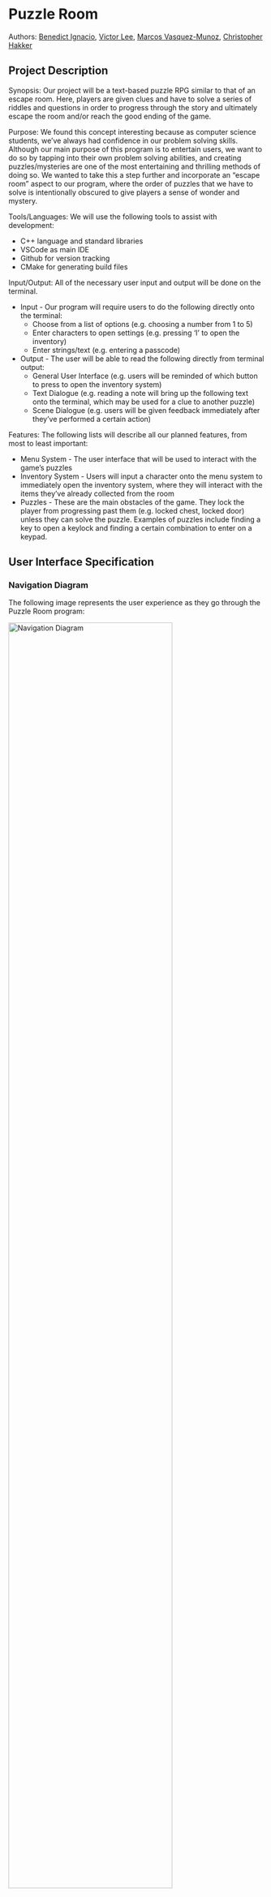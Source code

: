 # Puzzle Room 
Authors: [Benedict Ignacio](https://github.com/Benedict-Ignacio), [Victor Lee](https://github.com/VLee9124), [Marcos Vasquez-Munoz](https://github.com/Marcos4440), [Christopher Hakker](https://github.com/chris-hakker)

## Project Description
Synopsis: Our project will be a text-based puzzle RPG similar to that of an escape room. Here, players are given clues and have to solve a series of riddles and questions in order to progress through the story and ultimately escape the room and/or reach the good ending of the game.

Purpose: We found this concept interesting because as computer science students, we’ve always had confidence in our problem solving skills. Although our main purpose of this program is to entertain users, we want to do so by tapping into their own problem solving abilities, and creating puzzles/mysteries are one of the most entertaining and thrilling methods of doing so. We wanted to take this a step further and incorporate an “escape room” aspect to our program, where the order of puzzles that we have to solve is intentionally obscured to give players a sense of wonder and mystery.

Tools/Languages: We will use the following tools to assist with development:
* C++ language and standard libraries
* VSCode as main IDE
* Github for version tracking
* CMake for generating build files

Input/Output: All of the necessary user input and output will be done on the terminal.
* Input - Our program will require users to do the following directly onto the terminal:
   * Choose from a list of options (e.g. choosing a number from 1 to 5)
   * Enter characters to open settings (e.g. pressing ‘I’ to open the inventory)
   * Enter strings/text (e.g. entering a passcode)
* Output - The user will be able to read the following directly from terminal output:
   * General User Interface (e.g. users will be reminded of which button to press to open the inventory system)
   * Text Dialogue (e.g. reading a note will bring up the following text onto the terminal, which may be used for a clue to another puzzle)
   * Scene Dialogue (e.g. users will be given feedback immediately after they’ve performed a certain action)

Features: The following lists will describe all our planned features, from most to least important:
* Menu System - The user interface that will be used to interact with the game’s puzzles
* Inventory System - Users will input a character onto the menu system to immediately open the inventory system, where they will interact with the items they’ve already collected from the room
* Puzzles - These are the main obstacles of the game. They lock the player from progressing past them (e.g. locked chest, locked door) unless they can solve the puzzle. Examples of puzzles include finding a key to open a keylock and finding a certain combination to enter on a keypad.

## User Interface Specification

### Navigation Diagram

The following image represents the user experience as they go through the Puzzle Room program:

<img width="80%" alt="Navigation Diagram" src="https://github.com/cs100/final-project-vlee084-bigna003-chakk001-mvasq094/assets/86755705/f2836463-6801-4e44-9c00-7de6994811f1">

The player will start off in the Main Menu. Once they start the game, the program creates a Player object that contains an inventory system and keeps track of the current room that they are in. The program also builds the game map, which is a collection of interconnected rooms. The user is then sent to the Main Interface. Here, the program will tell the user what room they are currently in, as well as how to use the player controls. The interface contains three major functionalities: Inventory, Move Room, and Examine Room.

The Inventory screen will allow the user to keep track of and observe all the items they've collected so far in their inventory.

The Examine Room screens will allow the user to observe, interact with, and/or collect any items in the current room that they are in.

The Move Room screen will allow the user to choose which room to switch to, provided that the passage to the adjacent room is unlocked.

If the program detects that the player's current room is the EXIT room, the user is taken to the Victory Screen, and the game is complete. They can return to the main menu, and the map will reset. 

### Screen Layouts

#### Main Menu
<img width="60%" height="60%" alt="Main Menu" src="https://github.com/cs100/final-project-vlee084-bigna003-chakk001-mvasq094/assets/86755705/eb3aaef3-dab9-44f4-807d-c18f60645c7b">

This is the first screen that the user sees when starting the program. After the game welcomes you, you are tasked to either enter S or Q to start or quit the game. 

Every line that requires user input will start with >. Every user input will be represented in chars. Also, if at any point an invalid character is entered, the program doesn’t proceed until a valid character is read.

#### Main Interface
<img width="60%" height="60%" alt="Main Interface" src="https://github.com/cs100/final-project-vlee084-bigna003-chakk001-mvasq094/assets/86755705/f75f680e-2559-44e8-97e3-e572f9ee114e">

This is the main interface that the user will interact with during the game. The screen outputs the room name and description that the player is in. 

Then, they are tasked to enter F to examine, I to open their inventory, and M to move to a different room. The player can also quit at any time.

#### Examine Room
<img width="60%" height="60%" alt="Examine Room" src="https://github.com/cs100/final-project-vlee084-bigna003-chakk001-mvasq094/assets/86755705/d8d31297-7267-4eea-b096-736a4146fac0">

Players will be taken to this screen after they input F back at the main interface. They are given a list of all the object names in the current room and are tasked to enter a number or quit. 

Once a valid number is inputted, the program returns that respective object’s observation as a string. 

Then, if the object is interactable OR can be collected, proceed to Ask To Interact and/or Ask to Take From Room screens.

The player will only be taken back to the main interface if they enter Q.

##### Ask To Interact
<img width="60%" height="60%" alt="Main Menu" src="https://github.com/cs100/final-project-vlee084-bigna003-chakk001-mvasq094/assets/86755705/1c05d59c-118e-4e64-99c9-18b2a8a6c6dd">

If the object is interactable, the program asks if the user wants to interact with the specified object, and the player has a choice to enter Y to accept or N to decline. 

If the user accepts, the program returns the object’s interaction as a string output.

##### Ask To Take From Room
<img width="60%" height="60%" alt="Main Menu" src="https://github.com/cs100/final-project-vlee084-bigna003-chakk001-mvasq094/assets/86755705/8ae521de-d286-44e1-a988-6514e4f85e6f">

If the object can be collected by the player, the program asks if they want to do so using Y or N. 

If so, the program removes the object from the room and adds it into the player’s inventory.

#### Inventory
<img width="60%" height="60%" alt="Main Menu" src="https://github.com/cs100/final-project-vlee084-bigna003-chakk001-mvasq094/assets/86755705/0b455dcc-9a5d-40d2-8c55-332306e4db0e">

The player will be taken to this screen after entering I in the main interface. Here, the player will be given a list of all the object names in their inventory and are tasked to choose which one to observe, or to quit.

If the user enters a valid number, the program will return the specified object’s observation as a string. Continue taking user input until Q is read.

#### Move Room
<img width="60%" height="60%" alt="Main Menu" src="https://github.com/cs100/final-project-vlee084-bigna003-chakk001-mvasq094/assets/86755705/28fa9c9f-bbe9-4e43-a888-1651c5e0293a">

After the user enters M in the main interface, they are taken to this screen, where they will be given a list of rooms that are adjacent to the one the player is in right now. The user is tasked to enter a number to move to its respective room.

The program will tell the user if the move was successful. If it is, the current room is reassigned. Otherwise, keep the user in the room they were in initially.

#### Victory
<img width="60%" height="60%" alt="Main Menu" src="https://github.com/cs100/final-project-vlee084-bigna003-chakk001-mvasq094/assets/86755705/82b49e95-3f96-4695-9cd3-370e4345e2c1">

Once the program detects if the player is in the EXIT room, the program will switch to the victory screen. The player has to simply enter S to complete the game and return to the main menu.

## Class Diagram
 > Include a **class diagram(s)** for your project and a **description** of the diagram(s). Your class diagram(s) should include all the main classes you plan for the project. This should be in sufficient detail that another group could pick up the project this point and successfully complete it. Use proper UML notation (as discussed in the course slides).

<img width="100%" height="100%" alt="Class Diagram" src="https://github.com/cs100/final-project-vlee084-bigna003-chakk001-mvasq094/assets/86755705/b8677770-cde4-4062-abf0-aeab8ce362c0">
 
 > ## Phase III
 > You will need to schedule a check-in for the second scrum meeting with the same reader you had your first scrum meeting with (using Calendly). Your entire team must be present. This meeting will occur on Zoom and should be conducted by Wednesday of week 8.
 
 > BEFORE the meeting you should do the following:
 > * Update your class diagram from Phase II to include any feedback you received from your TA/grader.
 > * Considering the SOLID design principles, reflect back on your class diagram and think about how you can use the SOLID principles to improve your design. You should then update the README.md file by adding the following:
 >   * A new class diagram incorporating your changes after considering the SOLID principles.
 >   * For each update in your class diagram, you must explain in 3-4 sentences:
 >     * What SOLID principle(s) did you apply?
 >     * How did you apply it? i.e. describe the change.
 >     * How did this change help you write better code?
 > * Perform a new sprint plan like you did in Phase II.
 > * You should also make sure that your README file (and Project board) are up-to-date reflecting the current status of your project and the most recent class diagram. Previous versions of the README file should still be visible through your commit history.
 
> During the meeting with your reader you will discuss: 
 > * How effective your last sprint was (each member should talk about what they did)
 > * Any tasks that did not get completed last sprint, and how you took them into consideration for this sprint
 > * Any bugs you've identified and created issues for during the sprint. Do you plan on fixing them in the next sprint or are they lower priority?
 > * What tasks you are planning for this next sprint.

 
 > ## Final deliverable
 > All group members will give a demo to the reader during lab time. ou should schedule your demo on Calendly with the same reader who took your second scrum meeting. The reader will check the demo and the project GitHub repository and ask a few questions to all the team members. 
 > Before the demo, you should do the following:
 > * Complete the sections below (i.e. Screenshots, Installation/Usage, Testing)
 > * Plan one more sprint (that you will not necessarily complete before the end of the quarter). Your In-progress and In-testing columns should be empty (you are not doing more work currently) but your TODO column should have a full sprint plan in it as you have done before. This should include any known bugs (there should be some) or new features you would like to add. These should appear as issues/cards on your Project board.
 > * Make sure your README file and Project board are up-to-date reflecting the current status of your project (e.g. any changes that you have made during the project such as changes to your class diagram). Previous versions should still be visible through your commit history. 
 
 ## Screenshots
 > Screenshots of the input/output after running your application
 ## Installation/Usage
 > Instructions on installing and running your application
 ## Testing
 > How was your project tested/validated? If you used CI, you should have a "build passing" badge in this README.
 
